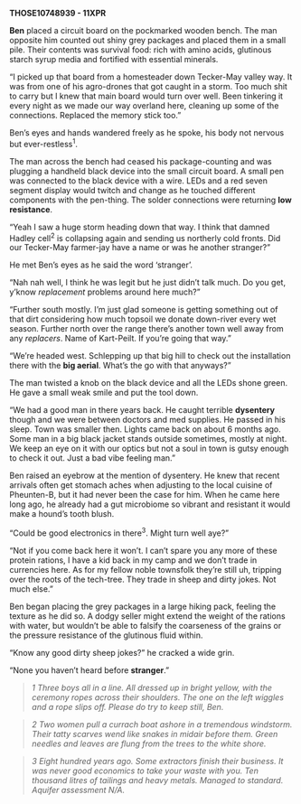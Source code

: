 **THOSE10748939 - 11XPR**

**Ben** placed a circuit board on the pockmarked wooden bench. The man
opposite him counted out shiny grey packages and placed them in a small
pile. Their contents was survival food: rich with amino acids, glutinous
starch syrup media and fortified with essential minerals.

“I picked up that board from a homesteader down Tecker-May valley way.
It was from one of his agro-drones that got caught in a storm. Too much
shit to carry but I knew that main board would turn over well. Been
tinkering it every night as we made our way overland here, cleaning up
some of the connections. Replaced the memory stick too.”

Ben’s eyes and hands wandered freely as he spoke, his body not nervous
but ever-restless<sup>1</sup>.

The man across the bench had ceased his package-counting and was
plugging a handheld black device into the small circuit board. A small
pen was connected to the black device with a wire. LEDs and a red seven
segment display would twitch and change as he touched different
components with the pen-thing. The solder connections were returning
**low resistance**.

“Yeah I saw a huge storm heading down that way. I think that damned
Hadley cell<sup>2</sup> is collapsing again and sending us northerly
cold fronts. Did our Tecker-May farmer-jay have a name or was he another
stranger?”

He met Ben’s eyes as he said the word ‘stranger’.

“Nah nah well, I think he was legit but he just didn’t talk much. Do you
get, y’know *replacement* problems around here much?”

“Further south mostly. I’m just glad someone is getting something out of
that dirt considering how much topsoil we donate down-river every wet
season. Further north over the range there’s another town well away from
any *replacers*. Name of Kart-Peilt. If you’re going that way.”

“We’re headed west. Schlepping up that big hill to check out the
installation there with the **big aerial**. What’s the go with that
anyways?”

The man twisted a knob on the black device and all the LEDs shone green.
He gave a small weak smile and put the tool down.

“We had a good man in there years back. He caught terrible **dysentery**
though and we were between doctors and med supplies. He passed in his
sleep. Town was smaller then. Lights came back on about 6 months ago.
Some man in a big black jacket stands outside sometimes, mostly at
night. We keep an eye on it with our optics but not a soul in town is
gutsy enough to check it out. Just a bad vibe feeling man.”

Ben raised an eyebrow at the mention of dysentery. He knew that recent
arrivals often get stomach aches when adjusting to the local cuisine of
Pheunten-B, but it had never been the case for him. When he came here
long ago, he already had a gut microbiome so vibrant and resistant it
would make a hound’s tooth blush.

“Could be good electronics in there<sup>3</sup>. Might turn well aye?”

“Not if you come back here it won’t. I can’t spare you any more of these
protein rations, I have a kid back in my camp and we don’t trade in
currencies here. As for my fellow noble townsfolk they’re still uh,
tripping over the roots of the tech-tree. They trade in sheep and dirty
jokes. Not much else.”

Ben began placing the grey packages in a large hiking pack, feeling the
texture as he did so. A dodgy seller might extend the weight of the
rations with water, but wouldn’t be able to falsify the coarseness of
the grains or the pressure resistance of the glutinous fluid within.

“Know any good dirty sheep jokes?” he cracked a wide grin.

“None you haven’t heard before **stranger**.”

>*1 Three boys all in a line. All dressed up in bright yellow, with the
ceremony ropes across their shoulders. The one on the left wiggles and a
rope slips off. Please do try to keep still, Ben.*

>*2 Two women pull a currach boat ashore in a tremendous windstorm. Their
tatty scarves wend like snakes in midair before them. Green needles and
leaves are flung from the trees to the white shore.*

>*3 Eight hundred years ago. Some extractors finish their business. It
was never good economics to take your waste with you. Ten thousand
litres of tailings and heavy metals. Managed to standard. Aquifer
assessment N/A.*
